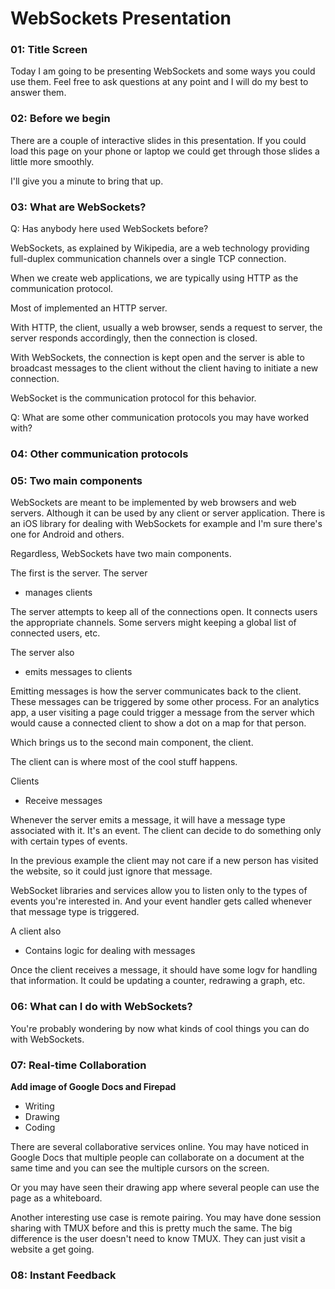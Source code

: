# WebSockets Presentation

### 01: Title Screen

Today I am going to be presenting WebSockets and some ways you could use them. Feel free to ask questions at any point and I will do my best to answer them.

### 02: Before we begin

There are a couple of interactive slides in this presentation. If you could load this page on your phone or laptop we could get through those slides a little more smoothly.

I'll give you a minute to bring that up.

### 03: What are WebSockets?

Q: Has anybody here used WebSockets before?

WebSockets, as explained by Wikipedia, are a web technology providing full-duplex communication channels over a single TCP connection.

When we create web applications, we are typically using HTTP as the communication protocol.

Most of implemented an HTTP server.

With HTTP, the client, usually a web browser, sends a request to server, the server responds accordingly, then the connection is closed.

With WebSockets, the connection is kept open and the server is able to broadcast messages to the client without the client having to initiate a new connection.

WebSocket is the communication protocol for this behavior.

Q: What are some other communication protocols you may have worked with?

### 04: Other communication protocols

### 05: Two main components

WebSockets are meant to be implemented by web browsers and web servers. Although it can be used by any client or server application. There is an iOS library for dealing with WebSockets for example and I'm sure there's one for Android and others.

Regardless, WebSockets have two main components.

The first is the server. The server

* manages clients

The server attempts to keep all of the connections open. It connects users the appropriate channels. Some servers might keeping a global list of connected users, etc.

The server also

* emits messages to clients

Emitting messages is how the server communicates back to the client. These messages can be triggered by some other process. For an analytics app, a user visiting a page could trigger a message from the server which would cause a connected client to show a dot on a map for that person.

Which brings us to the second main component, the client.

The client can is where most of the cool stuff happens.

Clients

* Receive messages

Whenever the server emits a message, it will have a message type associated with it. It's an event. The client can decide to do something only with certain types of events.

In the previous example the client may not care if a new person has visited the website, so it could just ignore that message.

WebSocket libraries and services allow you to listen only to the types of events you're interested in. And your event handler gets called whenever that message type is triggered.

A client also

* Contains logic for dealing with messages

Once the client receives a message, it should have some logv for handling that information. It could be updating a counter, redrawing a  graph, etc.

### 06: What can I do with WebSockets?

You're probably wondering by now what kinds of cool things you can do with WebSockets.

### 07: Real-time Collaboration

**Add image of Google Docs and Firepad**

* Writing
* Drawing
* Coding

There are several collaborative services online. You may have noticed in Google Docs that multiple people can collaborate on a document at the same time and you can see the multiple cursors on the screen. 

Or you may have seen their drawing app where several people can use the page as a whiteboard.

Another interesting use case is remote pairing. You may have done session sharing with TMUX before and this is pretty much the same. The big difference is the user doesn't need to know TMUX. They can just visit a website a get going.

### 08: Instant Feedback
